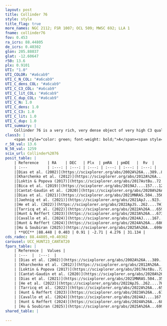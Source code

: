 ```yaml
---
layout: post
title: Collinder 76
style: style
title_flag: true
more_names: NGC 2112; FSR 1007; OCL 509; MWSC 692; LLA 1
fname: collinder76
fov: 0.453
ra_icrs: 88.44805
de_icrs: 0.40302
glon: 205.88037
glat: -12.60647
r50: 13.6
plx: 0.9101
UTI: "1.0"
UTI_COLOR: "#a6cab9"
UTI_C_N_COL: "#a6cab9"
UTI_C_dens_COL: "#a6cab9"
UTI_C_C3_COL: "#a6cab9"
UTI_C_lit_COL: "#a6cab9"
UTI_C_dup_COL: "#a6cab9"
UTI_C_N: 1.0
UTI_C_dens: 1.0
UTI_C_C3: 1.0
UTI_C_lit: 1.0
UTI_C_dup: 1.0
UTI_summary: |
    Collinder 76 is a very rich, very dense object of very high C3 quality. It is very well-studied in the literature.
class3: |
    <span style="color: green; font-weight: bold;">A</span><span style="color: green; font-weight: bold;">A</span>
r_50_val: 13.6
N_50_val: 1259
scix_url: Collinder%2076
posit_table: |
    | Reference    | RA    | DEC   | Plx  | pmRA  | pmDE   |  Rv  |
    | :---         | :---: | :---: | :---: | :---: | :---: | :---: |
    |[Dias et al. (2002)](https://scixplorer.org/abs/2002A%26A...389..871D) | 88.438 | 0.41 | -- | -1.48 | 1.55 | 30.9 |
    |[Kharchenko et al. (2012)](https://scixplorer.org/abs/2012A%26A...543A.156K) | 88.433 | 0.413 | -- | -9.0 | 3.0 | -- |
    |[Loktin & Popova (2017)](https://scixplorer.org/abs/2017AstBu..72..257L) | 88.44 | 0.41 | -- | -2.448 | 0.477 | 39.0 |
    |[Bica et al. (2019)](https://scixplorer.org/abs/2019AJ....157...12B) | 88.476 | 0.411 | -- | -- | -- | -- |
    |[Cantat-Gaudin et al. (2020)](https://scixplorer.org/abs/2020A%26A...640A...1C) | 88.452 | 0.403 | 0.877 | -2.713 | 4.27 | -- |
    |[Dias et al. (2021)](https://scixplorer.org/abs/2021MNRAS.504..356D) | 88.456 | 0.4 | 0.875 | -2.703 | 4.275 | 30.861 |
    |[Jaehnig et al. (2021)](https://scixplorer.org/abs/2021ApJ...923..129J) | 88.446 | 0.398 | 0.91 | -2.695 | 4.26 | -- |
    |[He et al. (2022)](https://scixplorer.org/abs/2022ApJS..262....7H) | 88.447 | 0.404 | 0.911 | -2.707 | 4.282 | -- |
    |[Tarricq et al. (2022)](https://scixplorer.org/abs/2022A%26A...659A..59T) | 88.452 | 0.388 | 0.898 | -2.711 | 4.289 | -- |
    |[Hunt & Reffert (2023)](https://scixplorer.org/abs/2023A%26A...673A.114H) | 88.436 | 0.402 | 0.919 | -2.71 | 4.277 | 31.847 |
    |[Cavallo et al. (2024)](https://scixplorer.org/abs/2024AJ....167...12C) | 88.453 | 0.406 | 0.917 | -- | -- | -- |
    |[Hunt & Reffert (2024)](https://scixplorer.org/abs/2024A%26A...686A..42H) | 88.436 | 0.402 | 0.919 | -2.71 | 4.277 | 31.847 |
    |[Hu & Soubiran (2025)](https://scixplorer.org/abs/2025A%26A...699A.246H) | 88.453 | 0.406 | -- | -- | -- | -- |
    | **UCC** |88.448 | 0.403 | 0.91 | -2.71 | 4.276 | 31.134 | 
cds_radec: 88.44805,+0.40302
carousel: UCC_HUNT23_CANTAT20
fpars_table: |
    | Reference |  Values |
    | :---  |  :---:  |
    | [Dias et al. (2002)](https://scixplorer.org/abs/2002A%26A...389..871D) | `E(B-V)=0.6, Dist=940.0, Age=9.25, [Fe/H]=0.16` |
    | [Kharchenko et al. (2012)](https://scixplorer.org/abs/2012A%26A...543A.156K) | `e_bv=0.625, distance=977, log_age=9.315, metallicity=0.16` |
    | [Loktin & Popova (2017)](https://scixplorer.org/abs/2017AstBu..72..257L) | `E(B-V)=0.718, Dmod=11.24, logt=9.05` |
    | [Cantat-Gaudin et al. (2020)](https://scixplorer.org/abs/2020A%26A...640A...1C) | `AVNN=1.71, DMNN=10.3, AgeNN=9.32` |
    | [Dias et al. (2021)](https://scixplorer.org/abs/2021MNRAS.504..356D) | `Av=2.328, Dist=1100, logage=9.083, [Fe/H]=0.139` |
    | [He et al. (2022)](https://scixplorer.org/abs/2022ApJS..262....7H) | `A0=2.45, logAge=9.15` |
    | [Tarricq et al. (2022)](https://scixplorer.org/abs/2022A%26A...659A..59T) | `Dist=1118, logAgeNN=9.32` |
    | [Hunt & Reffert (2023)](https://scixplorer.org/abs/2023A%26A...673A.114H) | `AV50=2.297, diffAV50=1.976, MOD50=10.073, logAge50=9.076` |
    | [Cavallo et al. (2024)](https://scixplorer.org/abs/2024AJ....167...12C) | `AV50=2.19, dMod50=10.26, logAge50=9.23, [Fe/H]50=0.32` |
    | [Hunt & Reffert (2024)](https://scixplorer.org/abs/2024A%26A...686A..42H) | `MassJ=4165.72` |
    | [Hu & Soubiran (2025)](https://scixplorer.org/abs/2025A%26A...699A.246H) | `MA22=-0.14, MA23f=-0.18, MA23g=-0.13, MZ23=-0.19, MK24=-0.21, MF24=-0.22` |
shared_table: |
    
---
```

